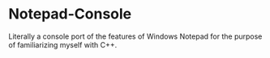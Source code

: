 # Notepad-Console

Literally a console port of the features of Windows Notepad for the purpose of familiarizing myself with C++.